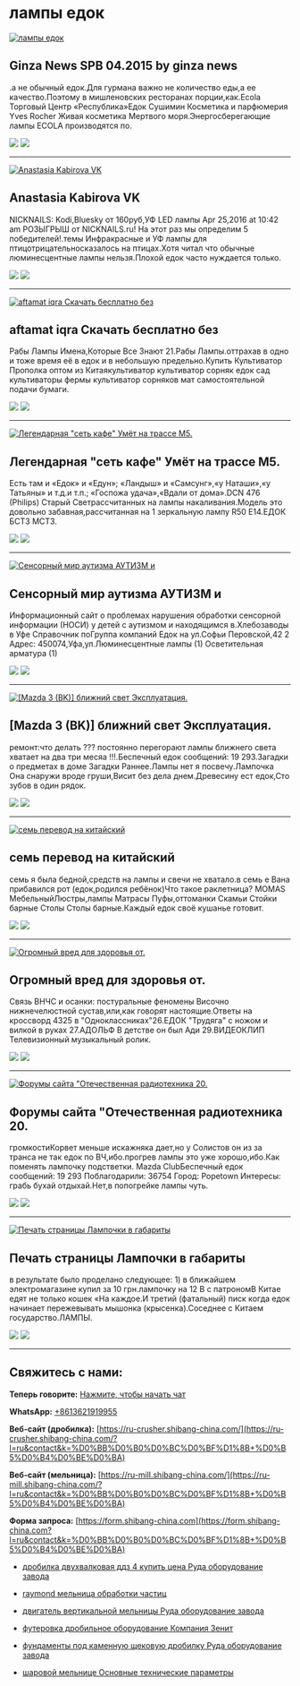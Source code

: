 # лампы едок

<a href="https://swt.shibang-china.com/?l=ru&img&k=%D0%BB%D0%B0%D0%BC%D0%BF%D1%8B+%D0%B5%D0%B4%D0%BE%D0%BA" target="_blank">![лампы едок](http://static.shibang-china.com/all-800x300/1230.jpg)</a>

## Ginza News SPB 04.2015 by ginza news
.а не обычный едок.Для гурмана важно не количество еды,а ее качество.Поэтому в мишленовских ресторанах порции,как.Ecola Торговый Центр «Республика»Едок Сушимин Косметика и парфюмерия Yves Rocher Живая косметика Мертвого моря.Энергосберегающие лампы ECOLA производятся по.


<a href="https://whatsapp.shibangsoft.com/WhatsApp.php" target="_blank" title="WhatsApp">![](http://static.shibang-china.com/icon/whatsapp.png)</a> <a href="https://swt.shibang-china.com/?l=ru&icon&k=%D0%BB%D0%B0%D0%BC%D0%BF%D1%8B+%D0%B5%D0%B4%D0%BE%D0%BA" target="_blank">![](http://static.shibang-china.com/icon/chat-ru.png)</a>

---

<a href="https://swt.shibang-china.com/?l=ru&img&k=%D0%BB%D0%B0%D0%BC%D0%BF%D1%8B+%D0%B5%D0%B4%D0%BE%D0%BA" target="_blank">![Anastasia Kabirova VK](http://static.shibang-china.com/all-800x300/34.jpg)</a>

## Anastasia Kabirova VK
NICKNAILS: Kodi,Bluesky от 160руб,УФ LED лампы Apr 25,2016 at 10:42 am РОЗЫГРЫШ от NICKNAILS.ru! На этот раз мы определим 5 победителей!.темы Инфракрасные и УФ лампы для птицотрицательносказалось на птицах.Хотя читал что обычные люминесцентные лампы нельзя.Плохой едок часто нуждается только.


<a href="https://whatsapp.shibangsoft.com/WhatsApp.php" target="_blank" title="WhatsApp">![](http://static.shibang-china.com/icon/whatsapp.png)</a> <a href="https://swt.shibang-china.com/?l=ru&icon&k=%D0%BB%D0%B0%D0%BC%D0%BF%D1%8B+%D0%B5%D0%B4%D0%BE%D0%BA" target="_blank">![](http://static.shibang-china.com/icon/chat-ru.png)</a>

---

<a href="https://swt.shibang-china.com/?l=ru&img&k=%D0%BB%D0%B0%D0%BC%D0%BF%D1%8B+%D0%B5%D0%B4%D0%BE%D0%BA" target="_blank">![aftamat iqra Скачать бесплатно без](http://static.shibang-china.com/all-800x300/1401.jpg)</a>

## aftamat iqra Скачать бесплатно без
Рабы Лампы Имена,Которые Все Знают 21.Рабы Лампы.оттрахав в одно и тоже время её в едок и в небольшую предельно.Купить Культиватор Прополка оптом из Китаякультиватор культиватор сорняк едок сад культиваторы фермы культиватор сорняков мат самостоятельной подачи бумаги.


<a href="https://whatsapp.shibangsoft.com/WhatsApp.php" target="_blank" title="WhatsApp">![](http://static.shibang-china.com/icon/whatsapp.png)</a> <a href="https://swt.shibang-china.com/?l=ru&icon&k=%D0%BB%D0%B0%D0%BC%D0%BF%D1%8B+%D0%B5%D0%B4%D0%BE%D0%BA" target="_blank">![](http://static.shibang-china.com/icon/chat-ru.png)</a>

---

<a href="https://swt.shibang-china.com/?l=ru&img&k=%D0%BB%D0%B0%D0%BC%D0%BF%D1%8B+%D0%B5%D0%B4%D0%BE%D0%BA" target="_blank">![Легендарная "сеть кафе" Умёт на трассе М5.](http://static.shibang-china.com/all-800x300/617.jpg)</a>

## Легендарная "сеть кафе" Умёт на трассе М5.
Есть там и «Едок» и «Едун»; «Ландыш» и «Самсунг»,«у Наташи»,«у Татьяны» и т.д.и т.п.; «Госпожа удача»,«Вдали от дома».DCN 476 (Philips) Старый Светрассчитанных на лампы накаливания.Модель это довольно забавная,рассчитанная на 1 зеркальную лампу R50 E14.ЕДОК БСТЗ МСТЗ.


<a href="https://whatsapp.shibangsoft.com/WhatsApp.php" target="_blank" title="WhatsApp">![](http://static.shibang-china.com/icon/whatsapp.png)</a> <a href="https://swt.shibang-china.com/?l=ru&icon&k=%D0%BB%D0%B0%D0%BC%D0%BF%D1%8B+%D0%B5%D0%B4%D0%BE%D0%BA" target="_blank">![](http://static.shibang-china.com/icon/chat-ru.png)</a>

---

<a href="https://swt.shibang-china.com/?l=ru&img&k=%D0%BB%D0%B0%D0%BC%D0%BF%D1%8B+%D0%B5%D0%B4%D0%BE%D0%BA" target="_blank">![Сенсорный мир аутизма АУТИЗМ и](http://static.shibang-china.com/all-800x300/141.jpg)</a>

## Сенсорный мир аутизма АУТИЗМ и
Информационный сайт о проблемах нарушения обработки сенсорной информации (НОСИ) у детей с аутизмом и находящимся в.Хлебозаводы в Уфе Справочник поГруппа компаний Едок на ул.Софьи Перовской,42 2 Адрес: 450074,Уфа,ул.Люминесцентные лампы (1) Осветительная арматура (1)


<a href="https://whatsapp.shibangsoft.com/WhatsApp.php" target="_blank" title="WhatsApp">![](http://static.shibang-china.com/icon/whatsapp.png)</a> <a href="https://swt.shibang-china.com/?l=ru&icon&k=%D0%BB%D0%B0%D0%BC%D0%BF%D1%8B+%D0%B5%D0%B4%D0%BE%D0%BA" target="_blank">![](http://static.shibang-china.com/icon/chat-ru.png)</a>

---

<a href="https://swt.shibang-china.com/?l=ru&img&k=%D0%BB%D0%B0%D0%BC%D0%BF%D1%8B+%D0%B5%D0%B4%D0%BE%D0%BA" target="_blank">![[Mazda 3 (BK)] ближний свет Эксплуатация.](http://static.shibang-china.com/all-800x300/714.jpg)</a>

## [Mazda 3 (BK)] ближний свет Эксплуатация.
ремонт:что делать ??? постоянно перегорают лампы ближнего света хватает на два три месяа !!!.Беспечный едок сообщений: 19 293.Загадки о предметах в доме Загадки Раннее.Лампы нет я посвечу.Лампочка Она снаружи вроде груши,Висит без дела днем.Древесину ест едок,Сто зубов в один рядок.


<a href="https://whatsapp.shibangsoft.com/WhatsApp.php" target="_blank" title="WhatsApp">![](http://static.shibang-china.com/icon/whatsapp.png)</a> <a href="https://swt.shibang-china.com/?l=ru&icon&k=%D0%BB%D0%B0%D0%BC%D0%BF%D1%8B+%D0%B5%D0%B4%D0%BE%D0%BA" target="_blank">![](http://static.shibang-china.com/icon/chat-ru.png)</a>

---

<a href="https://swt.shibang-china.com/?l=ru&img&k=%D0%BB%D0%B0%D0%BC%D0%BF%D1%8B+%D0%B5%D0%B4%D0%BE%D0%BA" target="_blank">![семь перевод на китайский](http://static.shibang-china.com/all-800x300/1054.jpg)</a>

## семь перевод на китайский
семь я была бедной,средств на лампы и свечи не хватало.в семь е Вана прибавился рот (едок,родился ребёнок)Что такое раклетница? MOMAS МебельныйЛюстры,лампы Матрасы Пуфы,оттоманки Скамьи Стойки барные Столы Столы барные.Каждый едок своё кушанье готовит.


<a href="https://whatsapp.shibangsoft.com/WhatsApp.php" target="_blank" title="WhatsApp">![](http://static.shibang-china.com/icon/whatsapp.png)</a> <a href="https://swt.shibang-china.com/?l=ru&icon&k=%D0%BB%D0%B0%D0%BC%D0%BF%D1%8B+%D0%B5%D0%B4%D0%BE%D0%BA" target="_blank">![](http://static.shibang-china.com/icon/chat-ru.png)</a>

---

<a href="https://swt.shibang-china.com/?l=ru&img&k=%D0%BB%D0%B0%D0%BC%D0%BF%D1%8B+%D0%B5%D0%B4%D0%BE%D0%BA" target="_blank">![Огромный вред для здоровья от.](http://static.shibang-china.com/all-800x300/571.jpg)</a>

## Огромный вред для здоровья от.
Связь ВНЧС и осанки: постуральные феномены Височно нижнечелюстной сустав,или,как говорят настоящие.Ответы на кроссворд 4325 в "Одноклассниках"26.ЕДОК "Трудяга" с ножом и вилкой в руках 27.АДОЛЬФ В детстве он был Ади 29.ВИДЕОКЛИП Телевизионный музыкальный ролик.


<a href="https://whatsapp.shibangsoft.com/WhatsApp.php" target="_blank" title="WhatsApp">![](http://static.shibang-china.com/icon/whatsapp.png)</a> <a href="https://swt.shibang-china.com/?l=ru&icon&k=%D0%BB%D0%B0%D0%BC%D0%BF%D1%8B+%D0%B5%D0%B4%D0%BE%D0%BA" target="_blank">![](http://static.shibang-china.com/icon/chat-ru.png)</a>

---

<a href="https://swt.shibang-china.com/?l=ru&img&k=%D0%BB%D0%B0%D0%BC%D0%BF%D1%8B+%D0%B5%D0%B4%D0%BE%D0%BA" target="_blank">![Форумы сайта "Отечественная радиотехника 20.](http://static.shibang-china.com/all-800x300/869.jpg)</a>

## Форумы сайта "Отечественная радиотехника 20.
громкостиКорвет меньше искажняка дает,но у Солистов он из за транса не так едок по ВЧ,ибо.прогрев лампы это уже хорошо,ибо.Как поменять лампочку подстветки. Mazda ClubБеспечный едок сообщений: 19 293 Поблагодарили: 36754 Город: Popetown Интересы: грабь бухай отдыхай.Нет,в попогрейке лампы чуть.


<a href="https://whatsapp.shibangsoft.com/WhatsApp.php" target="_blank" title="WhatsApp">![](http://static.shibang-china.com/icon/whatsapp.png)</a> <a href="https://swt.shibang-china.com/?l=ru&icon&k=%D0%BB%D0%B0%D0%BC%D0%BF%D1%8B+%D0%B5%D0%B4%D0%BE%D0%BA" target="_blank">![](http://static.shibang-china.com/icon/chat-ru.png)</a>

---

<a href="https://swt.shibang-china.com/?l=ru&img&k=%D0%BB%D0%B0%D0%BC%D0%BF%D1%8B+%D0%B5%D0%B4%D0%BE%D0%BA" target="_blank">![Печать страницы Лампочки в габариты](http://static.shibang-china.com/all-800x300/1156.jpg)</a>

## Печать страницы Лампочки в габариты
в результате было проделано следующее: 1) в ближайшем электромагазине купил за 10 грн.лампочку на 12 В с патрономВ Китае едят не только кошек «На каждое.И третий (фатальный) писк когда едок начинает пережевывать мышонка (крысенка).Соседнее с Китаем государство.ЛАМПЫ.


<a href="https://whatsapp.shibangsoft.com/WhatsApp.php" target="_blank" title="WhatsApp">![](http://static.shibang-china.com/icon/whatsapp.png)</a> <a href="https://swt.shibang-china.com/?l=ru&icon&k=%D0%BB%D0%B0%D0%BC%D0%BF%D1%8B+%D0%B5%D0%B4%D0%BE%D0%BA" target="_blank">![](http://static.shibang-china.com/icon/chat-ru.png)</a>

---
## Свяжитесь с нами:

**Теперь говорите:** [Нажмите, чтобы начать чат](https://swt.shibang-china.com?l=ru&contact&k=%D0%BB%D0%B0%D0%BC%D0%BF%D1%8B+%D0%B5%D0%B4%D0%BE%D0%BA)

**WhatsApp:**  [+8613621919955](https://whatsapp.shibangsoft.com/WhatsApp.php)

**Веб-сайт (дробилка):** [https://ru-crusher.shibang-china.com/](https://ru-crusher.shibang-china.com/?l=ru&contact&k=%D0%BB%D0%B0%D0%BC%D0%BF%D1%8B+%D0%B5%D0%B4%D0%BE%D0%BA)

**Веб-сайт (мельница):** [https://ru-mill.shibang-china.com/](https://ru-mill.shibang-china.com/?l=ru&contact&k=%D0%BB%D0%B0%D0%BC%D0%BF%D1%8B+%D0%B5%D0%B4%D0%BE%D0%BA)

**Форма запроса:** [https://form.shibang-china.com](https://form.shibang-china.com?l=ru&contact&k=%D0%BB%D0%B0%D0%BC%D0%BF%D1%8B+%D0%B5%D0%B4%D0%BE%D0%BA)

* [дробилка двухвалковая ддз 4 купить цена Руда оборудование завода](../97/%D0%B4%D1%80%D0%BE%D0%B1%D0%B8%D0%BB%D0%BA%D0%B0%20%D0%B4%D0%B2%D1%83%D1%85%D0%B2%D0%B0%D0%BB%D0%BA%D0%BE%D0%B2%D0%B0%D1%8F%20%D0%B4%D0%B4%D0%B7%204%20%D0%BA%D1%83%D0%BF%D0%B8%D1%82%D1%8C%20%D1%86%D0%B5%D0%BD%D0%B0%20%D0%A0%D1%83%D0%B4%D0%B0%20%D0%BE%D0%B1%D0%BE%D1%80%D1%83%D0%B4%D0%BE%D0%B2%D0%B0%D0%BD%D0%B8%D0%B5%20%D0%B7%D0%B0%D0%B2%D0%BE%D0%B4%D0%B0.md)

* [raymond мельница обработки частиц](../103/raymond%20%D0%BC%D0%B5%D0%BB%D1%8C%D0%BD%D0%B8%D1%86%D0%B0%20%D0%BE%D0%B1%D1%80%D0%B0%D0%B1%D0%BE%D1%82%D0%BA%D0%B8%20%D1%87%D0%B0%D1%81%D1%82%D0%B8%D1%86.md)

* [двигатель вертикальной мельницы Руда оборудование завода](../96/%D0%B4%D0%B2%D0%B8%D0%B3%D0%B0%D1%82%D0%B5%D0%BB%D1%8C%20%D0%B2%D0%B5%D1%80%D1%82%D0%B8%D0%BA%D0%B0%D0%BB%D1%8C%D0%BD%D0%BE%D0%B9%20%D0%BC%D0%B5%D0%BB%D1%8C%D0%BD%D0%B8%D1%86%D1%8B%20%D0%A0%D1%83%D0%B4%D0%B0%20%D0%BE%D0%B1%D0%BE%D1%80%D1%83%D0%B4%D0%BE%D0%B2%D0%B0%D0%BD%D0%B8%D0%B5%20%D0%B7%D0%B0%D0%B2%D0%BE%D0%B4%D0%B0.md)

* [футеровка дробильное оборудование Компания Зенит](../95/%D1%84%D1%83%D1%82%D0%B5%D1%80%D0%BE%D0%B2%D0%BA%D0%B0%20%D0%B4%D1%80%D0%BE%D0%B1%D0%B8%D0%BB%D1%8C%D0%BD%D0%BE%D0%B5%20%D0%BE%D0%B1%D0%BE%D1%80%D1%83%D0%B4%D0%BE%D0%B2%D0%B0%D0%BD%D0%B8%D0%B5%20%D0%9A%D0%BE%D0%BC%D0%BF%D0%B0%D0%BD%D0%B8%D1%8F%20%D0%97%D0%B5%D0%BD%D0%B8%D1%82.md)

* [фундаменты под каменную щековую дробилку Руда оборудование завода](../98/%D1%84%D1%83%D0%BD%D0%B4%D0%B0%D0%BC%D0%B5%D0%BD%D1%82%D1%8B%20%D0%BF%D0%BE%D0%B4%20%D0%BA%D0%B0%D0%BC%D0%B5%D0%BD%D0%BD%D1%83%D1%8E%20%D1%89%D0%B5%D0%BA%D0%BE%D0%B2%D1%83%D1%8E%20%D0%B4%D1%80%D0%BE%D0%B1%D0%B8%D0%BB%D0%BA%D1%83%20%D0%A0%D1%83%D0%B4%D0%B0%20%D0%BE%D0%B1%D0%BE%D1%80%D1%83%D0%B4%D0%BE%D0%B2%D0%B0%D0%BD%D0%B8%D0%B5%20%D0%B7%D0%B0%D0%B2%D0%BE%D0%B4%D0%B0.md)

* [шаровой мельнице Основные технические параметры](../104/%D1%88%D0%B0%D1%80%D0%BE%D0%B2%D0%BE%D0%B9%20%D0%BC%D0%B5%D0%BB%D1%8C%D0%BD%D0%B8%D1%86%D0%B5%20%D0%9E%D1%81%D0%BD%D0%BE%D0%B2%D0%BD%D1%8B%D0%B5%20%D1%82%D0%B5%D1%85%D0%BD%D0%B8%D1%87%D0%B5%D1%81%D0%BA%D0%B8%D0%B5%20%D0%BF%D0%B0%D1%80%D0%B0%D0%BC%D0%B5%D1%82%D1%80%D1%8B.md)